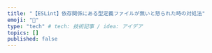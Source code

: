 ```yaml
---
title: "【ESLint】依存関係にある型定義ファイルが無いと怒られた時の対処法"
emoji: "📝"
type: "tech" # tech: 技術記事 / idea: アイデア
topics: []
published: false
---
```

